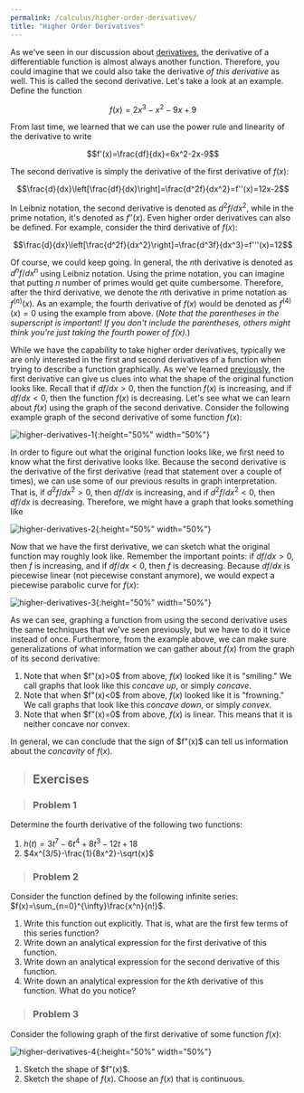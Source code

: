 ```yaml
---
permalink: /calculus/higher-order-derivatives/
title: "Higher Order Derivatives"
---
```


As we've seen in our discussion about [derivatives](/calculus/evaluating-derivatives/index.html), the derivative of a differentiable function is almost always another function. Therefore, you could imagine that we could also take the derivative _of this derivative_ as well. This is called the second derivative. Let's take a look at an example. Define the function 

$$f(x)=2x^3-x^2-9x+9$$

From last time, we learned that we can use the power rule and linearity of the derivative to write

$$f'(x)=\frac{df}{dx}=6x^2-2x-9$$

The second derivative is simply the derivative of the first derivative of $f(x)$:

$$\frac{d}{dx}\left[\frac{df}{dx}\right]=\frac{d^2f}{dx^2}=f''(x)=12x-2$$

In Leibniz notation, the second derivative is denoted as $d^2f/dx^2$, while in the prime notation, it's denoted as $f''(x)$. Even higher order derivatives can also be defined. For example, consider the third derivative of $f(x)$:

$$\frac{d}{dx}\left[\frac{d^2f}{dx^2}\right]=\frac{d^3f}{dx^3}=f'''(x)=12$$

Of course, we could keep going. In general, the $n$th derivative is denoted as $d^nf/dx^n$ using Leibniz notation. Using the prime notation, you can imagine that putting $n$ number of primes would get quite cumbersome. Therefore, after the third derivative, we denote the $n$th derivative in prime notation as $f^{(n)}(x)$. As an example, the fourth derivative of $f(x)$ would be denoted as $f^{(4)}(x)=0$ using the example from above. (_Note that the parentheses in the superscript is important! If you don't include the parentheses, others might think you're just taking the fourth power of $f(x)$._)

While we have the capability to take higher order derivatives, typically we are only interested in the first and second derivatives of a function when trying to describe a function graphically. As we've learned [previously](/calculus/intro-to-derivatives/index.html), the first derivative can give us clues into what the shape of the original function looks like. Recall that if $df/dx>0$, then the function $f(x)$ is increasing, and if $df/dx<0$, then the function $f(x)$ is decreasing. Let's see what we can learn about $f(x)$ using the graph of the second derivative. Consider the following example graph of the second derivative of some function $f(x)$: 

![higher-derivatives-1](/assets/images/higher-derivatives-1.png){:height="50%" width="50%"}

In order to figure out what the original function looks like, we first need to know what the first derivative looks like. Because the second derivative is the derivative of the first derivative (read that statement over a couple of times), we can use some of our previous results in graph interpretation. That is, if $d^2f/dx^2>0$, then $df/dx$ is increasing, and if $d^2f/dx^2<0$, then $df/dx$ is decreasing. Therefore, we might have a graph that looks something like

![higher-derivatives-2](/assets/images/higher-derivatives-2.png){:height="50%" width="50%"}

Now that we have the first derivative, we can sketch what the original function may roughly look like. Remember the important points: if $df/dx>0$, then $f$ is increasing, and if $df/dx<0$, then $f$ is decreasing. Because $df/dx$ is piecewise linear (not piecewise constant anymore), we would expect a piecewise parabolic curve for $f(x)$:

![higher-derivatives-3](/assets/images/higher-derivatives-3.png){:height="50%" width="50%"}

As we can see, graphing a function from using the second derivative uses the same techniques that we've seen previously, but we have to do it twice instead of once. Furthermore, from the example above, we can make sure generalizations of what information we can gather about $f(x)$ from the graph of its second derivative:

  1. Note that when $f"(x)>0$ from above, $f(x)$ looked like it is "smiling." We call graphs that look like this _concave up_, or simply _concave_.
  2. Note that when $f"(x)<0$ from above, $f(x)$ looked like it is "frowning." We call graphs that look like this _concave down_, or simply _convex_.
  3. Note that when $f"(x)=0$ from above, $f(x)$ is linear. This means that it is neither concave nor convex.

In general, we can conclude that the sign of $f"(x)$ can tell us information about the _concavity_ of $f(x)$. 

> ## Exercises

> ### Problem 1

Determine the fourth derivative of the following two functions:

  1. $h(t)=3t^7-6t^4+8t^3-12t+18$
  2. $4x^{3/5}-\frac{1}{8x^2}-\sqrt{x}$

> ### Problem 2

Consider the function defined by the following infinite series: $f(x)=\sum_{n=0}^{\infty}\frac{x^n}{n!}$.

  1. Write this function out explicitly. That is, what are the first few terms of this series function?
  2. Write down an analytical expression for the first derivative of this function.
  3. Write down an analytical expression for the second derivative of this function.
  3. Write down an analytical expression for the $k$th derivative of this function. What do you notice?

> ### Problem 3

Consider the following graph of the first derivative of some function $f(x)$:

![higher-derivatives-4](/assets/images/higher-derivatives-4.png){:height="50%" width="50%"}

  1. Sketch the shape of $f"(x)$.
  2. Sketch the shape of $f(x)$. Choose an $f(x)$ that is continuous.